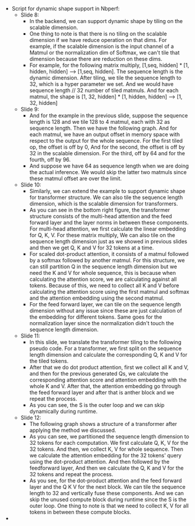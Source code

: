 - Script for dynamic shape support in Nbperf:
	- Slide 8:
		- In the backend, we can support dynamic shape by tiling on the scalable dimension.
		- One thing to note is that there is no tiling on the scalable dimension if we have reduce operation on that dims. For example, if the scalable dimension is the input channel of a Matmul or the normalization dim of Softmax, we can't tile that dimension because there are reduction on these dims.
		- For example, for the following matrix multiply,  [1,seq, hidden] * [1, hidden, hidden] --> [1,seq, hidden]. The sequence length is the dynamic dimension. After tiling, we tile the sequence length to 32, which is a hyper parameter we set. And we would have sequence length // 32 number of  tiled matmuls. And for each matmul, the shape is [1, 32, hidden] * [1, hidden, hidden] --> [1, 32, hidden]
	- Slide 9:
		- And for the example in the previous slide, suppose the sequence length is 128 and we tile 128 to 4 matmul, each with 32 as sequence length. Then we have the following graph. And for each matmul, we have an output offset in memory space with respect to the output for the whole sequence. For the first tiled op, the offset is off by 0, And for the second, the offset is off by 32 in the scalable dimension. For the third, off by 64 and for the fourth, off by 96.
		- And suppose we have 64 as sequence length when we are doing the actual inference. We would skip the latter two matmuls since these matmul offset are over the limit.
	- Slide 10:
		- Similarly, we can extend the example to support dynamic shape for transformer structure. We can also tile the sequence length dimension, which is the scalable dimension for transformers.
		- As you can see in the bottom right figure, the transformer structure consists of the multi-head attention and the feed forward layer and the layer norms in between these components. For multi-head attention, we first calculate the linear embedding for Q, K, V. For these matrix multiply, We can also tile on the sequence length dimension just as we showed in previous slides and then we get Q, K and V for 32 tokens at a time.
		- For scaled dot-product attention, it consists of a matmul followed by a softmax followed by another matmul. For this structure, we can still partition Q in the sequence length dimension but we need the K and V for whole sequence, this is because when calculating the attention score, we are calculating against all tokens. Because of this, we need to collect all K and V before calculating the attention score using the first matmul and softmax and the attention embedding using the second matmul.
		- For the feed forward layer, we can tile on the sequence length dimension without any issue since these are just calculation of the embedding for different tokens. Same goes for the normalization layer since the normalization didn't touch the sequence length dimension.
	- Slide 11:
		- In this slide, we translate the transformer tiling to the following pseudo code. For a transformer, we first split on the sequence length dimension and calculate the corresponding Q, K and V for the tiled tokens.
		- After that we do dot product attention, first we collect all K and V, and then for the previous generated Qs, we calculate the corresponding attention score and attention embedding with the whole K and V. After that, the attention embedding go through the feed forward layer and after that is anther block and we repeat the process.
		- As you can see, the S is the outer loop and we can skip dynamically during runtime.
	- Slide 12:
		- The following graph shows a structure of a transformer after applying the method we discussed.
		- As you can see, we partitioned the sequence length dimension to 32 tokens for each computation. We first calculate Q, K, V for the 32 tokens. And then, we collect K, V for whole sequence. Then we calculate the attention embedding for the 32 tokens' query using the dot-product attention. And then followed by the feedforward layer, And then we calculate the Q, K and V for the 32 tokens and repeat the process.
		- As you see, for the dot-product attention and the feed forward layer and the Q K V for the next block. We can tile the sequence length to 32 and vertically fuse these components. And we can skip the unused compute block during runtime since the S is the outer loop. One thing to note is that we need to collect K, V for all tokens in between these compute blocks.
-